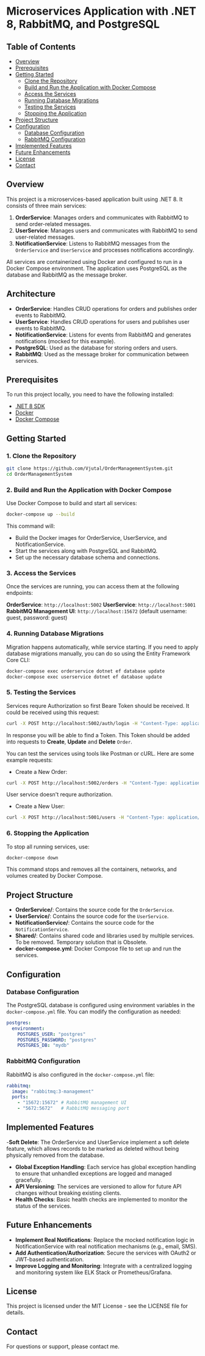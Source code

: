 # Microservices Application with .NET 8, RabbitMQ, and PostgreSQL

## Table of Contents

- [Overview](#overview)
- [Prerequisites](#prerequisites)
- [Getting Started](#getting-started)
  - [Clone the Repository](#1-clone-the-repository)
  - [Build and Run the Application with Docker Compose](#2-build-and-run-the-application-with-docker-compose)
  - [Access the Services](#3-access-the-services)
  - [Running Database Migrations](#4-running-database-migrations)
  - [Testing the Services](#5-testing-the-services)
  - [Stopping the Application](#6-stopping-the-application)
- [Project Structure](#project-structure)
- [Configuration](#configuration)
  - [Database Configuration](#database-configuration)
  - [RabbitMQ Configuration](#rabbitmq-configuration)
- [Implemented Features](#implemented-features)
- [Future Enhancements](#future-enhancements)
- [License](#license)
- [Contact](#contact)

## Overview

This project is a microservices-based application built using .NET 8. It consists of three main services:

1. **OrderService**: Manages orders and communicates with RabbitMQ to send order-related messages.
2. **UserService**: Manages users and communicates with RabbitMQ to send user-related messages.
3. **NotificationService**: Listens to RabbitMQ messages from the `OrderService` and `UserService` and processes notifications accordingly.

All services are containerized using Docker and configured to run in a Docker Compose environment. The application uses PostgreSQL as the database and RabbitMQ as the message broker.

## Architecture

- **OrderService**: Handles CRUD operations for orders and publishes order events to RabbitMQ.
- **UserService**: Handles CRUD operations for users and publishes user events to RabbitMQ.
- **NotificationService**: Listens for events from RabbitMQ and generates notifications (mocked for this example).
- **PostgreSQL**: Used as the database for storing orders and users.
- **RabbitMQ**: Used as the message broker for communication between services.

## Prerequisites

To run this project locally, you need to have the following installed:

- [.NET 8 SDK](https://dotnet.microsoft.com/download/dotnet/8.0)
- [Docker](https://www.docker.com/products/docker-desktop)
- [Docker Compose](https://docs.docker.com/compose/install/)

## Getting Started

### 1. Clone the Repository

```bash
git clone https://github.com/Vjutal/OrderManagementSystem.git
cd OrderManagementSystem
```

### 2. Build and Run the Application with Docker Compose
Use Docker Compose to build and start all services:

```bash
docker-compose up --build
```

This command will:

 - Build the Docker images for OrderService, UserService, and NotificationService.
 - Start the services along with PostgreSQL and RabbitMQ.
 - Set up the necessary database schema and connections.

### 3. Access the Services
Once the services are running, you can access them at the following endpoints:

**OrderService**: ``http://localhost:5002``
**UserService**: ``http://localhost:5001``
**RabbitMQ Management UI**: ``http://localhost:15672`` (default username: guest, password: guest)

### 4. Running Database Migrations
Migration happens automatically, while service starting.
If you need to apply database migrations manually, you can do so using the Entity Framework Core CLI:

```bash
docker-compose exec orderservice dotnet ef database update
docker-compose exec userservice dotnet ef database update
```

### 5. Testing the Services
Services requre Authorization so first Beare Token should be received. It could be received using this request:
```bash
curl -X POST http://localhost:5002/auth/login -H "Content-Type: application/json" -d '{"username": "username", "password": "password"}'
```
In response you will be able to find a Token.
This Token should be added into requests to **Create**, **Update** and **Delete** ``Order``.

You can test the services using tools like Postman or cURL. Here are some example requests:

 - Create a New Order:
```bash
curl -X POST http://localhost:5002/orders -H "Content-Type: application/json" -H "Authorization: Bearer put_your_Token_here" -d '{"ProductName": "Product1", "Quantity": 2, "Price": 50.00}'
```

User service doesn't requre authorization.

 - Create a New User:
```bash
curl -X POST http://localhost:5001/users -H "Content-Type: application/json" -d '{"FirstName": "John", "LastName": "Doe", "Email": "john.doe@example.com"}'

```

### 6. Stopping the Application
To stop all running services, use:
```bash
docker-compose down
```
This command stops and removes all the containers, networks, and volumes created by Docker Compose.

## Project Structure
 - **OrderService/**: Contains the source code for the ``OrderService``.
 - **UserService/**: Contains the source code for the ``UserService``.
 - **NotificationService/**: Contains the source code for the ``NotificationService``.
 - **Shared/**: Contains shared code and libraries used by multiple services. To be removed. Temporary solution that is Obsolete.
 - **docker-compose.yml**: Docker Compose file to set up and run the services.

## Configuration
### Database Configuration
The PostgreSQL database is configured using environment variables in the ``docker-compose.yml`` file. You can modify the configuration as needed:

```yaml
postgres:
  environment:
    POSTGRES_USER: "postgres"
    POSTGRES_PASSWORD: "postgres"
    POSTGRES_DB: "mydb"
```

### RabbitMQ Configuration
RabbitMQ is also configured in the ``docker-compose.yml`` file:
```yaml
rabbitmq:
  image: "rabbitmq:3-management"
  ports:
    - "15672:15672" # RabbitMQ management UI
    - "5672:5672"   # RabbitMQ messaging port

```

## Implemented Features
 -**Soft Delete**: The OrderService and UserService implement a soft delete feature, which allows records to be marked as deleted without being physically removed from the database.
 - **Global Exception Handling**: Each service has global exception handling to ensure that unhandled exceptions are logged and managed gracefully.
 - **API Versioning**: The services are versioned to allow for future API changes without breaking existing clients.
 - **Health Checks**: Basic health checks are implemented to monitor the status of the services.

## Future Enhancements
 - **Implement Real Notifications**: Replace the mocked notification logic in NotificationService with real notification mechanisms (e.g., email, SMS).
 - **Add Authentication/Authorization**: Secure the services with OAuth2 or JWT-based authentication.
 - **Improve Logging and Monitoring**: Integrate with a centralized logging and monitoring system like ELK Stack or Prometheus/Grafana.

## License
This project is licensed under the MIT License - see the LICENSE file for details.

## Contact
For questions or support, please contact me.
